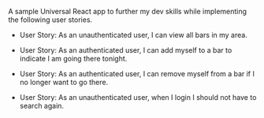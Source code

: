 A sample Universal React app to further my dev skills while implementing the following user stories.

* User Story: As an unauthenticated user, I can view all bars in my area.

* User Story: As an authenticated user, I can add myself to a bar to indicate I am going there tonight.

* User Story: As an authenticated user, I can remove myself from a bar if I no longer want to go there.

* User Story: As an unauthenticated user, when I login I should not have to search again.
